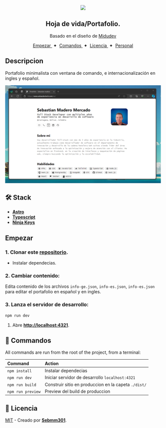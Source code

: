 <div align="center">
<img src="./public/favicon.ico" height="90px" width="auto" /> 
<h2>
    Hoja de vida/Portafolio.
</h2>

<p>
Basado en el diseño de <a href="https://github.com/midudev/minimalist-portfolio-json">Midudev</a>
</p>

</div>

<div align="center">
    <a href="#🚀-empezar">
        Empezar
    </a>
    <span>&nbsp;✦&nbsp;</span>
    <a href="#🧞-comandos">
        Comandos
    </a>
    <span>&nbsp;✦&nbsp;</span>
    <a href="#🔑-licencia">
        Licencia
    </a>
    <span>&nbsp;✦&nbsp;</span>
    <a href="https://midu.dev">
        Personal
    </a>
   
</div>

## Descripcion

<p>Portafolio minimalista con ventana de comando, e internacionalización en ingles y español.</p>

<img src="./public/portada.png"></img>

## 🛠️ Stack

- [**Astro**](https://astro.build/)
- [**Typescript**](https://www.typescriptlang.org/)
- [**Ninja Keys**](https://github.com/ssleptsov/ninja-keys)


## Empezar

### 1. Clonar este [repositorio](https://github.com/Sebmm3010/Portfolio).


- Instalar dependecias.

### 2. Cambiar contenido:
Edita contenido de los archivos `info-ge.json`, `info-es.json`, `info-es.json` para editar el portafolio en español y en ingles.
### 3. Lanza el servidor de desarrollo:

```bash
npm run dev
```


1. Abre [**http://localhost:4321**](http://localhost:4321/).


## 🧞 Commandos

All commands are run from the root of the project, from a terminal:

| Command                   | Action                                           |
| :------------------------ | :----------------------------------------------- |
| `npm install`             | Instalar dependecias                            |
| `npm run dev`             | Iniciar servidor de desarrollo `localhost:4321`      |
| `npm run build`           | Construir sitio en produccion en la capeta `./dist/`          |
| `npm run preview`         | Preview del build de produccion     |




## 🔑 Licencia

[MIT](LICENSE.txt) - Creado por [**Sebmm301**](https://www.sebasdevtech.com).
